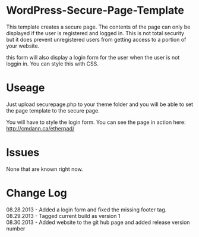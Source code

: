 WordPress-Secure-Page-Template
==============================

This template creates a secure page. The contents of the page can only be displayed if the user is registered and logged in. This is not total security but it does prevent unregistered users from getting access to a portion of your website.

this form will also display a login form for the user when the user is not loggin in. You can style this with CSS.

Useage
======

Just upload securepage.php to your theme folder and you will be able to set the page template to the secure page.

You will have to style the login form. You can see the page in action here:
http://cmdann.ca/etherpad/

Issues
======

None that are known right now.

Change Log
==========

08.28.2013 - Added a login form and fixed the missing footer tag.
<br />
08.29.2013 - Tagged current build as version 1
<br />
08.30.2013 - Added website to the git hub page and added release version number
